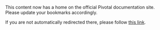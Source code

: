 <meta http-equiv="refresh" content="10; url=http://docs.pivotal.io/tiledev/index.html" />

This content now has a home on the official Pivotal documentation site. Please update your bookmarks accordingly.

If you are not automatically redirected there, please follow [this link](http://docs.pivotal.io/tiledev/index.html).
